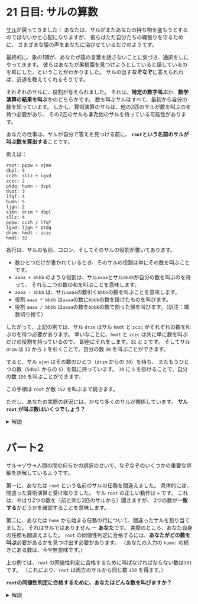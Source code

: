 # 21 日目: サルの算数

[サル](./day11.md)が戻ってきました！
あなたは、サルがまたあなたの持ち物を盗もうとするのではないかと心配になりますが、
彼らはただ自分たちの縄張りを守るために、
さまざまな猿の声をあなたに浴びせているだけのようです。
<!--
hold one's ground 自分の立場を守る, (反対などに対して)一歩も引かない.
という訳語があるが、ここはそういう成句ではない感じ。
-->

最終的に、象の1頭が、あなたが猿の言葉を話さないことに気づき、通訳をしにやってきます。
彼らはあなたが果樹園を見つけようとしていると話しているのを耳にした、ということがわかりました。
サルの出す**なぞなぞ**に答えられれば、近道を教えてくれるそうです。

それぞれのサルに、役割が与えられました。
それは、**特定の数字叫ぶ**か、**数学演算の結果を叫ぶ**かのどちらかです。
数を叫ぶサルはすべて、最初から自分の数を知っています。
しかし、算術演算のサルは、他の2匹のサルが数を叫ぶのを待つ必要があり、
その2匹のサルも**また**他のサルを待っている可能性があります。

あなたの仕事は、サルが自分で答えを見つける前に、
**`root`という名前のサルが叫ぶ数を算出する**ことです。

例えば：

```
root: pppw + sjmn
dbpl: 5
cczh: sllz + lgvd
zczc: 2
ptdq: humn - dvpt
dvpt: 3
lfqf: 4
humn: 5
ljgn: 2
sjmn: drzm * dbpl
sllz: 4
pppw: cczh / lfqf
lgvd: ljgn * ptdq
drzm: hmdt - zczc
hmdt: 32
```

各行は、サルの名前、コロン、そしてそのサルの役割が書いてあります。

- 数ひとつだけが書かれているとき、そのサルの役割は単にその数を叫ぶことです。
- `aaaa + bbbb` のような役割は、サル`aaaa`とサル`bbbb`が自分の数を叫ぶのを待って、
それら二つの数の和を叫ぶことを意味します。
- `aaaa - bbbb` は、サル`aaaa`の数引く`bbbb`の数を叫ぶことを意味します。
- 役割 `aaaa * bbbb` は`aaaa`の数に`bbbb`の数を掛けたものを叫びます。
- 役割 `aaaa / bbbb` は`aaaa`の数を`bbbb`の数で割った値を叫びます。（訳注：端数切り捨て）

したがって、上記の例では、サル `drzm` はサル `hmdt` と `zczc` がそれぞれの数を叫ぶのを待つ必要があります。
幸いなことに、`hmdt` と `zczc` は共に単に数を叫ぶだけの役割を持っているので、
即座にそれをします。`32` と `2` です。
そしてサル `drzm` は `32` から `2` を引くことで、自分の数 `30` を叫ぶことができます。

すると、サル `sjmn` はその数のひとつ（`drzm` からの `30`）を持ち、
またもうひとつの数（`5dbpl` からの `5`）を既に持っています。
`30` に `5` を掛けることで、自分の数 `150` を叫ぶことができます。

この手順は `root` が数 `152` を叫ぶまで続きます。

ただし、あなたの実際の状況には、かなり多くのサルが関係しています。
**サル `root` が叫ぶ数はいくつでしょう？**

<details><summary>解説</summary><div>

遅延評価を活かして、サルの名前をキー、叫ぶ数を値とする`Map`を構成する。
計算をするサルは、依存するサルの叫ぶ値を、その`Map`を介して受け取る。

```haskell
import qualified Data.Map as M

compute1 :: String -> Int
compute1 co = m M.! "root"
  where
    m = M.fromList $ map (parse . words) $ lines co
    parse [key, num] = (init key, read num)
    parse [key, m1, op:_, m2] = (init key, funof op (m M.! m1) (m M.! m2))

funof '+' = (+)
funof '-' = (-)
funof '*' = (*)
funof '/' = div

test1 = readFile  "test.txt" >>= print . compute1
main1 = readFile "input.txt" >>= print . compute1
```

</div></details>

# パート2

サル→ゾウ→人間の間の何らかの誤訳のせいで、なぞなぞのいくつかの重要な詳細を誤解しているようです。

第一に、あなたは `root` という名前のサルの任務を間違えました。
具体的には、間違った算術演算と受け取りました。
サル `root` の正しい動作は `=` です。
これは、やはり2つの数を（前と同じ2匹のサルから）聞きますが、
2つの数が**一致する**かどうかを確認することを意味します。

第二に、あなたは `humn` から始まる任務の行について、間違ったサルを割り当てました。
それはサルではありません ー **あなた**です。
実際のところ、あなた自身の任務も間違えました。
`root` の同値性判定に合格するには、**あなたがどの数を叫ぶ**必要があるかを見つけ出す必要があります。
（あなたの入力の `humn:` の続きにある数は、今や無意味です。）

上の例では、`root` の同値性判定に合格するために叫ばなければならない数は`301`です。
（これにより、`root` は両方のサルから同じ数 `150` を得ます。）

**`root`の同値性判定に合格するために、あなたはどんな数を叫びますか？**

<details><summary>解説</summary><div>
解説

パート1では、木の根 `root` の方から、親ノードが子ノードの名前を知っていて、その値を取得していた。

パート2では、`humn` を根として、`humn`から`root`までの経路は今までと辿る向きおよび計算を逆向きにして、
`root`の両辺が等しい値になるために、`humn`側の子がとるべき値を求める計算を、`humn` まで繋げる。
そのため、二分木の全ての方向について、ノードの値を求められる必要がある。

例えば、一つの式 `one: two + three` は、全ての方向から見たときのそのノードのとる（べき）値を定義している。
`root` を根とした木で、`one`の親を `parent` とするとき、

|向き| | | | |
|---|---|---|---|---|
|上から|oneをparentから見た値は|twoをoneから見た値 |＋| threeをoneから見た値|
|左下から|oneをtwoから見た値は|parentをoneから見たの値 |ー| threeをoneから見た値|
|右下から|oneをthreeから見たの値は|parentをoneから見た値 |ー| twoをoneから見たの値|

となる。他の演算についても同様である。また `root` に関しては、`root: left = right` としたとき（演算子は無視する）

|向き| | |
|---|---|---|
|左下から|rootをleftから見た値は|rightをrootから見たの値 |
|右下から|rootをrightから見た値は|leftをrootから見たの値 |

とすればよい。

これを実現するために、パート1での`Map`のキーを、サルの名前に加えて、誰から見たときか、で拡張する。
なお、数を叫ぶ任務のサルは親からしか参照されることはない。
このとき、任務の定義 `one: two + three`, `four: 5` を見ただけでは、`parent` の名前がわからないので、
それを先に取り出しておく。

```haskell
compute2 :: String -> Int
compute2 co = m M.! (parent M.! "humn", "humn")
  where
    wls = map words $ lines co
    parent = M.fromList $ concatMap parseParent wls
    parseParent [key, m1, _, m2] = [(m1, init key),(m2, init key)]
    parseParent _ = []
-- m M.! (w,wFrom) : wをwFromから見たときの値
    m = M.fromList $ concatMap parse wls
    parse (w:ws) =
      case ws of
        [num] -> [((w1,wP), read num)]
        [wL,_,wR] | w1 == "root" -> [((w1,wL), m M.! (wR,w1)),((w1,wR), m M.! (wL,w1))]
        [wL,'+':_,wR] -> [((w1,wP), m M.! (wL,w1) + m M.! (wR,w1))
                         ,((w1,wL), m M.! (wP,w1) - m M.! (wR,w1))        -- w1(wL) = wP - wR
                         ,((w1,wR), m M.! (wP,w1) - m M.! (wL,w1))]       -- w1(wR) = wP - wL
        [wL,'-':_,wR] -> [((w1,wP), m M.! (wL,w1) - m M.! (wR,w1))
                         ,((w1,wL), m M.! (wP,w1) + m M.! (wR,w1))        -- w1(wL) = wP + wR
                         ,((w1,wR), m M.! (wL,w1) - m M.! (wP,w1))]       -- w1(wR) = wL - wP
        [wL,'*':_,wR] -> [((w1,wP), m M.! (wL,w1) * m M.! (wR,w1))
                         ,((w1,wL), m M.! (wP,w1) `div` m M.! (wR,w1))    -- w1(wL) = wP / wR
                         ,((w1,wR), m M.! (wP,w1) `div` m M.! (wL,w1))]   -- w1(wR) = wP / wL
        [wL,'/':_,wR] -> [((w1,wP), m M.! (wL,w1) `div` m M.! (wR,w1))
                         ,((w1,wL), m M.! (wP,w1) * m M.! (wR,w1))        -- w1(wL) = wP * wR
                         ,((w1,wR), m M.! (wL,w1) `div` m M.! (wP,w1))]   -- w1(wR) = wL / wP
        _ -> error $ "never" ++ show (w:ws)
      where
        w1 = init w
        wP = parent M.! w1
    parse _ = error "never"
```

このコードが求めた値が正解と無事に判定されたが、少し疑問が残る。

割り算が切り捨てで考えられているため、切り捨てられる分について誤差が許容され、答えが一意に定まらない可能性がある。

- \\(2 = X / 3\\) は \\(X=6\\) だけでなく \\(X =7, 8\\) でも成り立つ。  
一般に \\(A = X / B\\) は \\(AB \leq X < AB+B\\) で成り立つ。
- \\(2 = 8 / Y\\) は \\(Y=4\\) だけでなく \\(Y = 3\\) でも成り立つ。  
一般に \\(A = B / X\\) は、最小の \\(X\\) は \\(AX + X - 1 = B\\) より \\(X \geq \frac{B+1}{A+1}\\),
最大の\\(X\\)は\\(AX=B\\)より\\(X \leq \frac{B}{A}\\),
まとめると\\(\lceil \frac{B+1}{A+1} \rceil \leq X \leq \lfloor \frac{B}{A} \rfloor\\)
（こちらはあまり揺れないということか。）

掛け算の逆で割り算をするとき、計算が合わなくなる恐れがある。

- \\(8 = X * 3\\) をナイーブに \\(X = 8/3 = 2\\) とやると誤り。これを満たす整数 \\(X\\) は存在しない。  
一般に、\\(A = X * B\\) は、\\(A \bmod B = 0\\) のときに限り \\(X = A / B\\) である。

可能性のある値を集合で持つカスタム版を作成して実験してみる…
と、例について `[301, 302]` となった。301が本文に示された答え。
そして302でも確かに計算は合う。

本問題について `[3740214169961,3740214169962,3740214169963,3740214169964]` と
4つも答えが出てきた。これらを答えたらどうなったんだろう。
</div></details>
